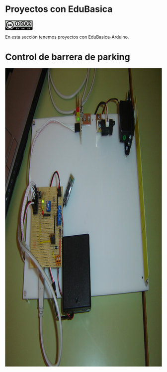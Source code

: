 # Proyectos con EduBasica
<a href="" target="_blank"><img width="88" height="31" border="0" align="center" src="img/88x31.png "/></a>

En esta sección tenemos proyectos con EduBasica-Arduino.
# Control de barrera de parking
<a href="" target="_blank"><img width="1280" height="960" border="0" align="center" src="img/maqueta02.jpg"/></a>
